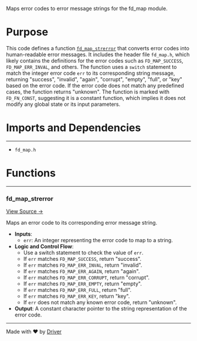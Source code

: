 <!--------------------------------------------------------------------------------->
<!-- IMPORTANT: This file is auto-generated by Driver (https://driver.ai). -------->
<!-- Manual edits may be overwritten on future commits. --------------------------->
<!--------------------------------------------------------------------------------->

Maps error codes to error message strings for the fd_map module.

# Purpose
This code defines a function [`fd_map_strerror`](<#fd_map_strerror>) that converts error codes into human-readable error messages. It includes the header file `fd_map.h`, which likely contains the definitions for the error codes such as `FD_MAP_SUCCESS`, `FD_MAP_ERR_INVAL`, and others. The function uses a `switch` statement to match the integer error code `err` to its corresponding string message, returning "success", "invalid", "again", "corrupt", "empty", "full", or "key" based on the error code. If the error code does not match any predefined cases, the function returns "unknown". The function is marked with `FD_FN_CONST`, suggesting it is a constant function, which implies it does not modify any global state or its input parameters.
# Imports and Dependencies

---
- `fd_map.h`


# Functions

---
### fd\_map\_strerror<!-- {{#callable:fd_map_strerror}} -->
[View Source →](<../../../../../src/util/tmpl/fd_map_util.c#L3>)

Maps an error code to its corresponding error message string.
- **Inputs**:
    - `err`: An integer representing the error code to map to a string.
- **Logic and Control Flow**:
    - Use a switch statement to check the value of `err`.
    - If `err` matches `FD_MAP_SUCCESS`, return "success".
    - If `err` matches `FD_MAP_ERR_INVAL`, return "invalid".
    - If `err` matches `FD_MAP_ERR_AGAIN`, return "again".
    - If `err` matches `FD_MAP_ERR_CORRUPT`, return "corrupt".
    - If `err` matches `FD_MAP_ERR_EMPTY`, return "empty".
    - If `err` matches `FD_MAP_ERR_FULL`, return "full".
    - If `err` matches `FD_MAP_ERR_KEY`, return "key".
    - If `err` does not match any known error code, return "unknown".
- **Output**: A constant character pointer to the string representation of the error code.



---
Made with ❤️ by [Driver](https://www.driver.ai/)